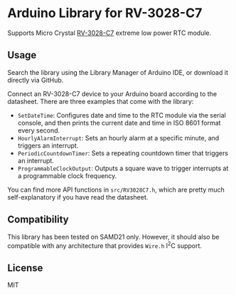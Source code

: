 # Arduino Library for RV-3028-C7

Supports Micro Crystal [RV-3028-C7](https://www.microcrystal.com/en/products/real-time-clock-rtc/rv-3028-c7/) 
extreme low power RTC module.


## Usage

Search the library using the Library Manager of Arduino IDE, or download it 
directly via GitHub.

Connect an RV-3028-C7 device to your Arduino board according to the datasheet. 
There are three examples that come with the library:

- `SetDateTime`: Configures date and time to the RTC module via the serial 
  console, and then prints the current date and time in ISO 8601 format every 
  second.
- `HourlyAlarmInterrupt`: Sets an hourly alarm at a specific minute, and 
  triggers an interrupt.
- `PeriodicCountdownTimer`: Sets a repeating countdown timer that triggers an 
  interrupt.
- `ProgrammableClockOutput`: Outputs a square wave to trigger interrupts at a 
  programmable clock frequency.

You can find more API functions in `src/RV3028C7.h`, which are pretty much 
self-explanatory if you have read the datasheet.


## Compatibility

This library has been tested on SAMD21 only. However, it should also be 
compatible with any architecture that provides `Wire.h` I<sup>2</sup>C support.


## License

MIT
